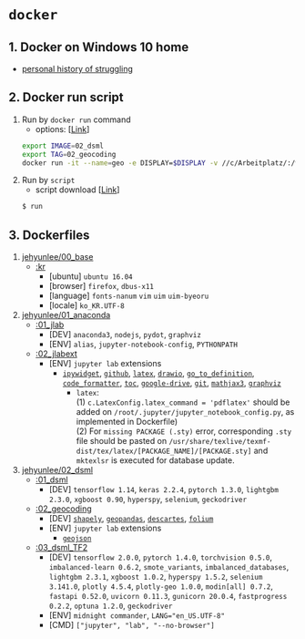 # `docker` 

## 1. Docker on Windows 10 home
* [personal history of struggling](https://github.com/jehyunlee/docker/blob/master/Win10Home/text.md)

## 2. Docker run script
01. Run by `docker run` command  
    * options: [[Link](https://github.com/jehyunlee/docker/blob/master/Win10Home/text.md#step-4-%EC%BB%A8%ED%85%8C%EC%9D%B4%EB%84%88-%EC%83%9D%EC%84%B1--%EC%8B%A4%ED%96%89)]
    ```bash
    export IMAGE=02_dsml  
    export TAG=02_geocoding
    docker run -it --name=geo -e DISPLAY=$DISPLAY -v //c/Arbeitplatz/:/workplace -p 8888:8888 --shm-size 4g jehyunlee/${IMAGE}:${TAG}
    ```  
02. Run by `script`  
    * script download [[Link](https://github.com/jehyunlee/docker/blob/master/scripts/run)]
    ```bash
    $ run
    ```
    
## 3. Dockerfiles
01. [jehyunlee/00_base](https://github.com/jehyunlee/docker/blob/master/00_base)  
    * [:kr](https://github.com/jehyunlee/docker/blob/master/00_base/kr/Dockerfile)
      * [ubuntu] `ubuntu 16.04`
      * [browser] `firefox`, `dbus-x11` 
      * [language] `fonts-nanum` `vim` `uim` `uim-byeoru`
      * [locale] `ko_KR.UTF-8`
02. [jehyunlee/01_anaconda](https://github.com/jehyunlee/docker/blob/master/01_anaconda)  
    * [:01_jlab](https://github.com/jehyunlee/docker/blob/master/01_anaconda/01_jlab/Dockerfile)
      * [DEV] `anaconda3`, `nodejs`, `pydot`, `graphviz`
      * [ENV] `alias`, `jupyter-notebook-config`, `PYTHONPATH`
    * [:02_jlabext](https://github.com/jehyunlee/docker/blob/master/01_anaconda/02_jlabext/Dockerfile)
      * [ENV] `jupyter lab` extensions
        - [`ipywidget`](https://ipywidgets.readthedocs.io/en/latest/), [`github`](https://github.com/jupyterlab/jupyterlab-github), [`latex`](https://github.com/jupyterlab/jupyterlab-latex), [`drawio`](https://github.com/QuantStack/jupyterlab-drawio), [`go_to_definition`](https://github.com/krassowski/jupyterlab-go-to-definition), [`code_formatter`](https://github.com/ryantam626/jupyterlab_code_formatter), [`toc`](https://github.com/jupyterlab/jupyterlab-toc), [`google-drive`](https://github.com/jupyterlab/jupyterlab-google-drive), [`git`](https://github.com/jupyterlab/jupyterlab-git), [`mathjax3`](https://math.meta.stackexchange.com/questions/5020/mathjax-basic-tutorial-and-quick-reference), [`graphviz`](https://github.com/deathbeds/jupyterlab_graphviz)  
            * `latex`:   
                (1) `c.LatexConfig.latex_command = 'pdflatex'` should be added on `/root/.jupyter/jupyter_notebook_config.py`, as implemented in Dockerfile)  
                (2) For `missing PACKAGE (.sty)` error, corresponding `.sty` file should be pasted on `/usr/share/texlive/texmf-dist/tex/latex/[PACKAGE_NAME]/[PACKAGE.sty]` and `mktexlsr` is executed for database update.    
03. [jehyunlee/02_dsml](https://github.com/jehyunlee/docker/blob/master/02_dsml)  
    * [:01_dsml](https://github.com/jehyunlee/docker/blob/master/02_dsml/01_dsml/Dockerfile)
      * [DEV] `tensorflow 1.14`, `keras 2.2.4`, `pytorch 1.3.0`, `lightgbm 2.3.0`, `xgboost 0.90`, `hyperspy`, `selenium`, `geckodriver`
    * [:02_geocoding](https://github.com/jehyunlee/docker/blob/master/02_dsml/02_geocoding/Dockerfile)
      * [DEV] [`shapely`](https://shapely.readthedocs.io/en/stable/manual.html), [`geopandas`](https://datascienceschool.net/view-notebook/ef921dc25e01437b9b5c532ba3b89b02/), [`descartes`](https://pypi.org/project/descartes/), [`folium`](https://github.com/python-visualization/folium) 
      * [ENV] `jupyter lab` extensions
        - [`geojson`](https://www.npmjs.com/package/@jupyterlab/geojson-extension)
    * [:03_dsml_TF2](https://github.com/jehyunlee/docker/blob/master/02_dsml/03_dsml_TF2/Dockerfile)
      * [DEV] `tensorflow 2.0.0`, `pytorch 1.4.0`, `torchvision 0.5.0`, `imbalanced-learn 0.6.2`, `smote_variants`, `imbalanced_databases`, `lightgbm 2.3.1`, `xgboost 1.0.2`, `hyperspy 1.5.2`, `selenium 3.141.0`, `plotly 4.5.4`, `plotly-geo 1.0.0`, `modin[all] 0.7.2`, `fastapi 0.52.0`, `uvicorn 0.11.3`, `gunicorn 20.0.4`, `fastprogress 0.2.2`, `optuna 1.2.0`, `geckodriver`
      * [ENV] `midnight commander`, `LANG="en_US.UTF-8"`
      * [CMD] `["jupyter", "lab", "--no-browser"]`
      
